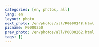 ```yaml
---
categories: [en, photos, all]
lang: en
layout: photo
next_photo: /en/photos/all/P0000248.html
picname: P0000250
prev_photo: /en/photos/all/P0000262.html
tags: []
---
```

